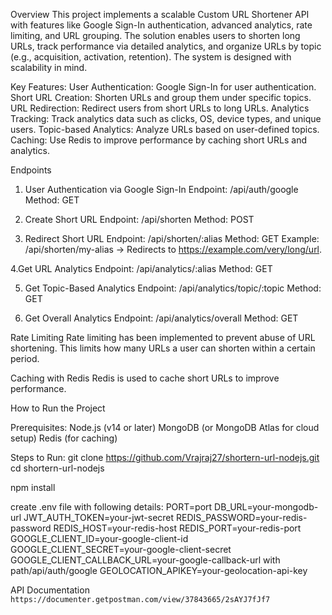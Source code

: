 Overview
This project implements a scalable Custom URL Shortener API with features like Google Sign-In authentication, advanced analytics, rate limiting, and URL grouping. The solution enables users to shorten long URLs, track performance via detailed analytics, and organize URLs by topic (e.g., acquisition, activation, retention). The system is designed with scalability in mind.

Key Features:
User Authentication: Google Sign-In for user authentication.
Short URL Creation: Shorten URLs and group them under specific topics.
URL Redirection: Redirect users from short URLs to long URLs.
Analytics Tracking: Track analytics data such as clicks, OS, device types, and unique users.
Topic-based Analytics: Analyze URLs based on user-defined topics.
Caching: Use Redis to improve performance by caching short URLs and analytics.

Endpoints
1. User Authentication via Google Sign-In
Endpoint: /api/auth/google
Method: GET

2. Create Short URL
Endpoint: /api/shorten
Method: POST

3. Redirect Short URL
Endpoint: /api/shorten/:alias
Method: GET
Example: /api/shorten/my-alias → Redirects to https://example.com/very/long/url.

4.Get URL Analytics
Endpoint: /api/analytics/:alias
Method: GET

5. Get Topic-Based Analytics
Endpoint: /api/analytics/topic/:topic
Method: GET

6. Get Overall Analytics
Endpoint: /api/analytics/overall
Method: GET



Rate Limiting
Rate limiting has been implemented to prevent abuse of URL shortening. This limits how many URLs a user can shorten within a certain period.

Caching with Redis
Redis is used to cache short URLs to improve performance.


How to Run the Project

Prerequisites:
  Node.js (v14 or later)
  MongoDB (or MongoDB Atlas for cloud setup)
  Redis (for caching)

Steps to Run:
git clone https://github.com/Vrajraj27/shortern-url-nodejs.git
cd shortern-url-nodejs

npm install

create .env file with following details:
  PORT=port
  DB_URL=your-mongodb-url
  JWT_AUTH_TOKEN=your-jwt-secret
  REDIS_PASSWORD=your-redis-password
  REDIS_HOST=your-redis-host
  REDIS_PORT=your-redis-port
  GOOGLE_CLIENT_ID=your-google-client-id
  GOOGLE_CLIENT_SECRET=your-google-client-secret
  GOOGLE_CLIENT_CALLBACK_URL=your-google-callback-url with path/api/auth/google
  GEOLOCATION_APIKEY=your-geolocation-api-key


API Documentation
`https://documenter.getpostman.com/view/37843665/2sAYJ7fJf7`
